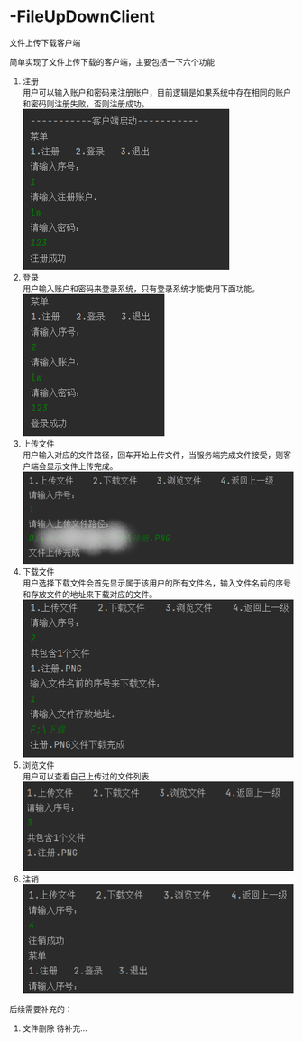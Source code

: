 # -FileUpDownClient
文件上传下载客户端

简单实现了文件上传下载的客户端，主要包括一下六个功能

1. 注册  
用户可以输入账户和密码来注册账户，目前逻辑是如果系统中存在相同的账户和密码则注册失败，否则注册成功。  
![](.\run_images\注册.png)
2. 登录  
用户输入账户和密码来登录系统，只有登录系统才能使用下面功能。  
![](.\run_images\登录.png)
3. 上传文件  
用户输入对应的文件路径，回车开始上传文件，当服务端完成文件接受，则客户端会显示文件上传完成。
![](.\run_images\上传文件.png)
4. 下载文件  
用户选择下载文件会首先显示属于该用户的所有文件名，输入文件名前的序号和存放文件的地址来下载对应的文件。
![](.\run_images\下载.png)
5. 浏览文件  
用户可以查看自己上传过的文件列表
![](.\run_images\浏览.png)
6. 注销  
![](.\run_images\注销.png)

后续需要补充的：
1. 文件删除
待补充...